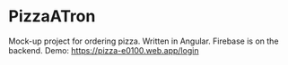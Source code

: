# PizzaATron
Mock-up project for ordering pizza. Written in Angular.
Firebase is on the backend.
Demo: https://pizza-e0100.web.app/login
